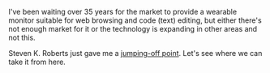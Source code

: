 I've been waiting over 35 years for the market to provide a wearable monitor
suitable for web browsing and code (text) editing, but either there's not
enough market for it or the technology is expanding in other areas and not
this.

Steven K. Roberts just gave me a [jumping-off point](https://makezine.com/article/technology/wearables/diyglass/). Let's see where we can take it from here.
